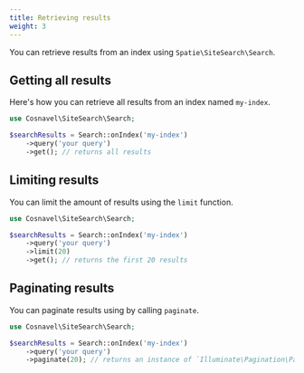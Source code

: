 ```yaml
---
title: Retrieving results
weight: 3
---
```


You can retrieve results from an index using `Spatie\SiteSearch\Search`.

## Getting all results

Here's how you can retrieve all results from an index named `my-index`.

```php
use Cosnavel\SiteSearch\Search;

$searchResults = Search::onIndex('my-index')
    ->query('your query')
    ->get(); // returns all results
```

## Limiting results

You can limit the amount of results using the `limit` function.

```php
use Cosnavel\SiteSearch\Search;

$searchResults = Search::onIndex('my-index')
    ->query('your query')
    ->limit(20)
    ->get(); // returns the first 20 results
```

## Paginating results

You can paginate results using by calling `paginate`.

```php
use Cosnavel\SiteSearch\Search;

$searchResults = Search::onIndex('my-index')
    ->query('your query')
    ->paginate(20); // returns an instance of `Illuminate\Pagination\Paginator` with 20 results per page
```
